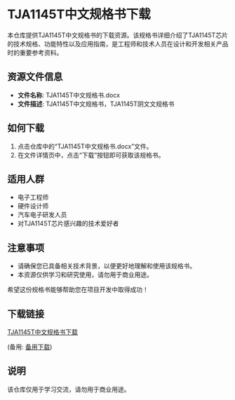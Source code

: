 # TJA1145T中文规格书下载

本仓库提供TJA1145T中文规格书的下载资源。该规格书详细介绍了TJA1145T芯片的技术规格、功能特性以及应用指南，是工程师和技术人员在设计和开发相关产品时的重要参考资料。

## 资源文件信息

- **文件名称**: TJA1145T中文规格书.docx
- **文件描述**: TJA1145T中文规格书，TJA1145T阴文文规格书

## 如何下载

1. 点击仓库中的“TJA1145T中文规格书.docx”文件。
2. 在文件详情页中，点击“下载”按钮即可获取该规格书。

## 适用人群

- 电子工程师
- 硬件设计师
- 汽车电子研发人员
- 对TJA1145T芯片感兴趣的技术爱好者

## 注意事项

- 请确保您已具备相关技术背景，以便更好地理解和使用该规格书。
- 本资源仅供学习和研究使用，请勿用于商业用途。

希望这份规格书能够帮助您在项目开发中取得成功！

## 下载链接
[TJA1145T中文规格书下载](https://pan.quark.cn/s/68f7eafa01c1) 

(备用: [备用下载](https://pan.baidu.com/s/1XlAMPsbGreNZja6P7-GyBw?pwd=1234))

## 说明

该仓库仅用于学习交流，请勿用于商业用途。
